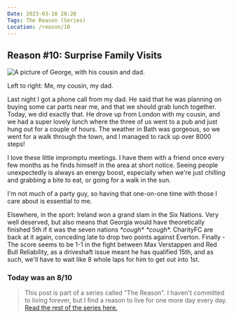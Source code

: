 ```yaml
---
Date: 2023-03-18 20:20
Tags: The Reason (Series)
Location: /reason/10
---
```


## Reason #10: Surprise Family Visits
<div class="img-container-wide"> <img class="setup-image" alt="A picture of George, with his cousin and dad." src="https://raw.githubusercontent.com/george-probably/chachanidze.com/main/Images/familyvisit.webp"></div>
<p><div class="caption">Left to right: Me, my cousin, my dad.</div></p>

Last night I got a phone call from my dad. He said that he was planning on buying some car parts near me, and that we should grab lunch together. Today, we did exactly that. He drove up from London with my cousin, and we had a super lovely lunch where the three of us went to a pub and just hung out for a couple of hours. The weather in Bath was gorgeous, so we went for a walk through the town, and I managed to rack up over 8000 steps!

I love these little impromptu meetings. I have them with a friend once every few months as he finds himself in the area at short notice. Seeing people unexpectedly is always an energy boost, especially when we're just chilling and grabbing a bite to eat, or going for a walk in the sun.

I'm not much of a party guy, so having that one-on-one time with those I care about is essential to me.

Elsewhere, in the sport: Ireland won a grand slam in the Six Nations. Very well deserved, but also means that Georgia would have theoretically finished 5th if it was the seven nations *\*cough*\* *\*cough*\*. CharityFC are back at it again, conceding late to drop two points against Everton. Finally - The score seems to be 1-1 in the fight between Max Verstappen and Red Bull Reliability, as a driveshaft issue meant he has qualified 15th, and as such, we'll have to wait like 8 whole laps for him to get out into 1st.

### Today was an 8/10

>This post is part of a series called "The Reason". I haven't committed to living forever, but I find a reason to live for one more day every day. [Read the rest of the series here.](/reason/)